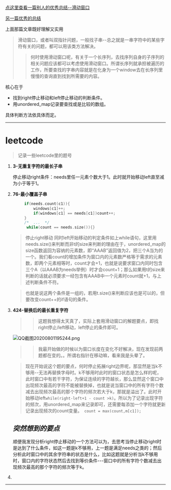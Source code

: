 [点这里查看一篇别人的优秀总结--滑动窗口](https://www.bookstack.cn/read/fucking-algorithm/算法思维系列-滑动窗口技巧.md)

[另一篇优秀的总结](https://blog.csdn.net/qq_43152052/article/details/102840715)

上面那篇文章既好理解又实用

>滑动窗口，或者叫双指针问题，一般找子串--总之就是一串字符中的某些字符有关的问题，都可以用该类方法解决。
>>何时使用滑动窗口呢，有关于一个长序列，去找序列自身的子序列的相关问题应该都可以考虑使用滑动窗口。所谓长序列就承担被遍历的工作，所要查找的字串内容就是在化身为一个window去在长序列里慢慢的查询直到找到所需要的内容。

核心在于
- 找到right停止移动和left停止移动的判断条件。
- 用unordered_map记录要查找或是比较的数组。

具体判断方法依具体而定。   

---

# leetcode
>记录一些leetcode里的题号

1. **3-无重复字符的最长子串**

   停止移动right条件：needs里任一元素个数大于1。此时就开始移动left直至减为小于等于1。

2. **76-最小覆盖子串**
   
   ```C++
        if(needs.count(c1)){
            windows[c1]++;
            if(windows[c1] == needs[c1])count++; 
        }
        /*  ...  */  
         while(count == needs.size()){}
   ```
   >停止right移动
   同时left开始移动的判定条件如上while语句，这里用needs.size()来判断而非t的size来判断的理由在于，unordered_map的size函数返回为容纳的元素数，即“AAAB”返回值为2，把三个A当为的一个。我们看count的增加条件为窗口内的元素数严格等于需求的元素数，即两个元素相等时，count才会+1，也就是说要求窗口内同时包含三个A（以AAAB为needs举例）时才会count+1；那么如果用t的size来判断的话就必须要求一经包含有AAAB中一个元素时count就+1，与上述判断条件不符。

   >也就是说这两个条件是一组的，若用t.size()来判断应该也是可以的，但要改变count++的if语句的条件。

3. **424-替换后的最长重复字符**
   >>这题我想得太天真了，实际上套用滑动窗口的解题要点，即找right停止/left移动，left停止的条件即可。

   ![QQ截图20200801195244.png](https://i.loli.net/2020/08/01/4lk985BJEdGb2RL.png)

   >>我最开始做的时候以为窗口长度在变化不好解决，现在发现前两题都在变的。。所谓右指针在移动嘛，看来我是头晕了。

   >现在开始说这个题的要点，何时停止拓展right边界呢，那显然是当k不够用--无法再替换字母时。k不够用时此时的窗口状态是怎么样的呢，此时窗口中有若干字符，为保证连续的字符越长，那么显然这个窗口中出现频次最高的字符不能被替换掉，也就是说当窗口中的所有字符个数减去出现频次最高的那个字符的频次若大于k，那就是溢出了。此时开始移动left`while(right-left+1 - count >k)`。所以为了记录出现字符的频次，用unordered_map来记录即可，还需要每添加一个字符就更新记录出现频次的count变量。` count = max(count,m[c1]);`

    ## ***突然想到的要点***

   顺便我发现分析right停止移动的一个方法可以为，去思考当停止移动right时是达到了什么条件，如这一题是k不够用，上一题是满足needs之类的；然后分析此时窗口中的其余字符串的状态是什么，比如这题就是分析当k不够用时，窗口内的字符状态然后去找到等价条件---窗口中的所有字符个数减去出现频次最高的那个字符的频次等于k。

4. 


---
